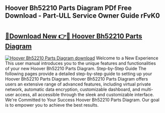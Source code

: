 ## Hoover Bh52210 Parts Diagram PDf Free Download - Part-ULL Service Owner Guide rFvK0

# <h2><a href="http://dfkg0jl.blite.top/?on=Hoover+Bh52210+Parts+Diagram">🔗Download New 👉🔴 Hoover Bh52210 Parts Diagram</a></h2>

[![Hoover Bh52210 Parts Diagram download](https://i.imgur.com/lujVjoI.png)](http://dfkg0jl.blite.top/?on=Hoover+Bh52210+Parts+Diagram)
Welcome to a New Experience This user manual introduces you to the unique features and functionalities of your new Hoover Bh52210 Parts Diagram. Step-by-Step Guide The following pages provide a detailed step-by-step guide to setting up your Hoover Bh52210 Parts Diagram. Hoover Bh52210 Parts Diagram offers users an extensive range of advanced features, including virtual private network, automatic data encryption, customizable dashboard, and multi-user access, all accessible through the sleek and customizable interface. We're Committed to Your Success Hoover Bh52210 Parts Diagram. Our goal is to empower you to achieve the best results.
